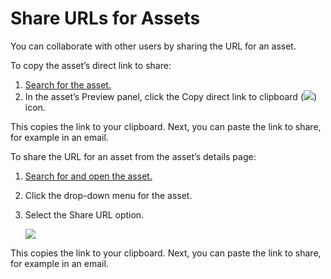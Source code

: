# Share URLs for Assets

You can collaborate with other users by sharing the URL for an asset.

To copy the asset’s direct link to share:

1.  [Search for the asset.](Enhanced%20Search.md)
2.  In the asset’s Preview panel, click the Copy direct link to
    clipboard (![](Resources/Images/copy_direct_link.png)) icon.

This copies the link to your clipboard. Next, you can paste the link to
share, for example in an email.

To share the URL for an asset from the asset’s details page:

1.  [Search for and open the asset.](Enhanced%20Search.md)

2.  Click the drop-down menu for the asset.

3.  Select the Share URL option.
    
    ![](Resources/Images/share_url.png)

This copies the link to your clipboard. Next, you can paste the link to
share, for example in an email.
